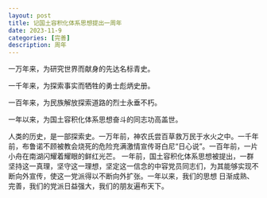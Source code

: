 ```yaml
---
layout: post
title: 记国土容积化体系思想提出一周年
date: 2023-11-9
categories: [完善]
description: 周年
---
```


一万年来，为研究世界而献身的先达名标青史。

一千年来，为探索事实而牺牲的勇士彪炳史册。

一百年来，为民族解放探索道路的烈士永垂不朽。

一年以来，为国土容积化体系思想奋斗的同志功高盖世。

人类的历史，是一部探索史。一万年前，神农氏尝百草救万民于水火之中。一千年前，布鲁诺不顾被教会烧死的危险充满激情宣传哥白尼“日心说”。一百年前，一片小舟在南湖闪耀着耀眼的鲜红光芒。
一年前，国土容积化体系思想被提出，一群坚持这一真理，坚守这一理想，坚定这一信念的中容党员同志们，为其能够实现不断向外宣传，使这一党派得以不断向外扩张。一年以来，我们的思想
日渐成熟、完善，我们的党派日益强大，我们的朋友遍布天下。
